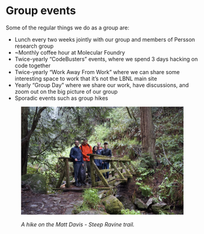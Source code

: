 # Group events

Some of the regular things we do as a group are:&#x20;

* Lunch every two weeks jointly with our group and members of Persson research group
* \~Monthly coffee hour at Molecular Foundry
* Twice-yearly “CodeBusters” events, where we spend 3 days hacking on code together
* Twice-yearly “Work Away From Work” where we can share some interesting space to work that it’s not the LBNL main site
* Yearly “Group Day” where we share our work, have discussions, and zoom out on the big picture of our group
* Sporadic events such as group hikes



<figure><img src="../.gitbook/assets/image.png" alt=""><figcaption><p><em>A hike on the Matt Davis - Steep Ravine trail.</em></p></figcaption></figure>
